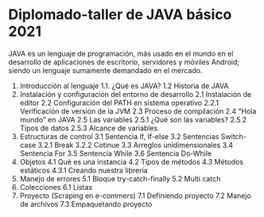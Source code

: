 # Diplomado-taller de JAVA básico 2021

JAVA es un lenguaje de programación, más usado en el mundo en el desarrollo de aplicaciones de escritorio, servidores y móviles Android; siendo un lenguaje sumamente demandado en el mercado.

1. Introducción al lenguaje
    1.1. ¿Qué es JAVA?
    1.2 Historia de JAVA
2. Instalación y configuración del entorno de desarrollo
    2.1 Instalación de editor
    2.2 Configuración del PATH en sistema operativo
        2.2.1 Verificación de versión de la JVM
    2.3 Proceso de compilación
    2.4 “Hola mundo” en JAVA
    2.5 Las variables
        2.5.1 ¿Qué son las variables?
        2.5.2 Tipos de datos
        2.5.3 Alcance de variables
3. Estructuras de control
   3.1 Sentencia If, If-else
   3.2 Sentencias Switch-case
      3.2.1 Break
      3.2.2 Cotinue
   3.3 Arreglos unidimensionales
   3.4 Sentencia For
   3.5 Sentencia While
   3.6 Sentencia Do-While
4. Objetos
    4.1 Qué es una instancia
    4.2 Tipos de métodos
    4.3 Métodos estáticos
        4.3.1 Creando nuestra librería
5. Manejo de errores
    5.1 Bloque try-catch-finally
    5.2 Multi catch
6. Colecciones
    6.1 Listas
7. Proyecto (Scraping en e-commers)
    7.1 Definiendo proyecto
    7.2 Manejo de archivos
    7.3 Empaquetando proyecto
